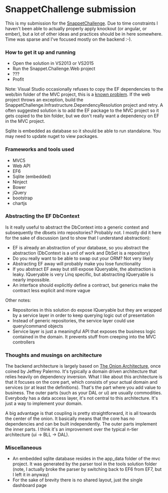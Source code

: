 # SnappetChallenge submission

This is my submission for the [SnappetChallenge](https://github.com/Teun/SnappetChallenge). Due to time constraints I haven't been able to actually properly apply knockout (or angular, or ember), but a lot of other ideas and practices should be in here somewhere. Time was sparse and I've focused mostly on the backend :-).

### How to get it up and running

* Open the solution in VS2013 or VS2015
* Run the Snappet.Challenge.Web project
* ???
* Profit

Note: Visual Studio occasionally refuses to copy the EF dependencies to the web/bin folder of the MVC project, this is a [known problem](http://stackoverflow.com/questions/14033193/entity-framework-provider-type-could-not-be-loaded). If the web project throws an exception, build the SnappetChallenge.Infrastructure.DependencyResolution project and retry. A often suggested solution is to add the EF package to the MVC project so it gets copied to the bin folder, but we don't really want a dependency on EF in the MVC project.

Sqlite is embedded as database so it should be able to run standalone. You may need to update nuget to view packages.

### Frameworks and tools used

* MVC5 
* Web API
* EF6
* Sqlite (embedded)
* Ninject
* Bower 
* jQuery
* bootstrap
* chartjs

### Abstracting the EF DbContext

Is it really useful to abstract the DbContext into a generic context and subsequently the dbsets into repositories? Probably not. I mostly did it here for the sake of discussion (and to show that I understand abstraction):

* EF is already an abstraction of your database, so you abstract the abstraction (DbContext is a unit of work and DbSet is a repository)
* Do you really want to be able to swap out your ORM? Not very likely
* Abstracting EF away will probably make you lose functionality
* If you abstract EF away but still expose IQueryable, the abstraction is leaky. IQueryable is very Linq specific, but abstracting IQueryable is nearly impossible.
* An interface should explicitly define a contract, but generics make the contract less explicit and more vague

Other notes:

* Repositories in this solution do expose IQueryable but they are wrapped by a service layer in order to keep querying logic out of presentation
* Instead of generic repositories, the service layer could use query/command objects 
* Service layer is just a meaningful API that exposes the business logic contained in the domain. It prevents stuff from creeping into the MVC controllers

### Thoughts and musings on architecture

The backend architecture is largely based on [The Onion Architecture](http://jeffreypalermo.com/blog/the-onion-architecture-part-1/), once coined by Jeffrey Palermo. It's typically a domain driven architecture that relies heavily on dependency inversion. What I like about this architecture is that it focuses on the core part, which consists of your actual domain and services (or at least the definitions). That's the part where you add value to business. The outer parts (such as your DAL or ui) are usually commodities. Everybody has a data access layer, it's not central to this architecture. It's just a way to implement your domain.

A big advantage is that coupling is pretty straightforward, it is all towards the center of the onion. It basically means that the core has no dependencies and can be built independently. The outer parts implement the inner parts. I think it's an improvement over the typical n-tier architecture (ui -> BLL -> DAL).

### Miscellaneous

* An embedded sqlite database resides in the app_data folder of the mvc project. It was generated by the parser tool in the tools solution folder (note, I actually broke the parser by switching back to EF6 from EF7, but I left it in anyway)
* For the sake of brevity there is no shared layout, just the single dashboard page
